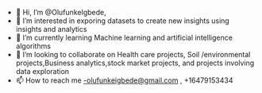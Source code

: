 - 👋 Hi, I’m @OlufunkeIgbede, 
- 👀 I’m interested in exporing datasets to create new insights using insights and analytics
- 🌱 I’m currently learning Machine learning  and artificial intelligence algorithms
- 💞️ I’m looking to collaborate on Health care projects, Soil /environmental projects,Business analytics,stock market projects, and projects involving data exploration
- 📫 How to reach me -olufunkeigbede@gmail.com , +16479153434

<!---
OlufunkeIgbede/OlufunkeIgbede is a ✨ special ✨ repository because its `README.md` (this file) appears on your GitHub profile.
You can click the Preview link to take a look at your changes.
--->
